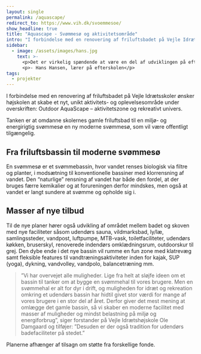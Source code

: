 ```yaml
---
layout: single
permalink: /aquascape/
redirect_to: https://www.vih.dk/svoemmesoe/
show_headline: true
title: "Aquascape - Svømmesø og aktivitetsområde"
intro: "I forbindelse med en renovering af friluftsbadet på Vejle Idrætshøjskole ønsker højskolen at skabe et nyt, unikt aktivitets- og oplevelsesområde under overskriften: Outdoor AquaScape – aktivitetszone og rekreativt univers."
sidebar:
  - image: /assets/images/hans.jpg
    text: >-
      <p>Det er virkelig spændende at være en del af udviklingen på efterskolen i øjeblikket. Vi vil være den bedste idrætsefterskole i Danmark, og med mit fag bliver jeg især glad, når jeg kigger ud på, at kunstgræsbanen er blevet renoveret, og at vi har fået lavet en ordentlig atletikbane. Jeg håber, at du vil være med til at støtte op omkring skolen ved at give et bidrag til fonden.</p>
      <p>- Hans Hansen, lærer på efterskolen</p>
tags:
  - projekter
---
```


I forbindelse med en renovering af friluftsbadet på Vejle Idrætsskoler ønsker højskolen at skabe et nyt, unikt aktivitets- og oplevelsesområde under overskriften: Outdoor AquaScape – aktivitetszone og rekreativt univers.

Tanken er at omdanne skolernes gamle friluftsbad til en miljø- og energirigtig svømmesø en ny moderne svømmesø, som vil være offentligt tilgængelig.

## Fra friluftsbassin til moderne svømmesø

En svømmesø er et svømmebassin, hvor vandet renses biologisk via filtre og planter, i modsætning til konventionelle bassiner med klorrensn­ing af vandet. Den “naturlige” rensning af vandet har både den fordel, at der bruges færre kemikalier og at forureningen derfor mindskes, men også at vandet er langt sundere at svømme og opholde sig i.

## Masser af nye tilbud

Til de nye planer hører også udvikling af området mellem badet og skoven med nye faciliteter såsom udendørs sauna, vildmarksbad, ly/læ, samlingssteder, vandpost, luftpumpe, MTB-vask, toiletfaciliteter, udendørs køkken, bruserskyl, renoverede indendørs omklædningsrum, outdoorskur til grej. Den dybe ende i det nye bassin vil rumme en fun zone med klatrevæg samt fleksible features til vandtræningsaktiviteter inden for kajak, SUP (yoga), dykning, vandvolley, vandpolo, balancetræning mm.

> ”Vi har overvejet alle muligheder. Lige fra helt at sløjfe ideen om et bassin til tanker om at bygge en svømmehal til vores brugere. Men en svømmehal er alt for dyr i drift, og muligheden for idræt og rekreation omkring et udendørs bassin har hidtil givet stor værdi for mange af vores brugere i en stor del af året. Derfor giver det mest mening at omlægge det gamle bassin, så vi skaber en moderne facilitet med masser af muligheder og mindst belastning på miljø og energiforbrug”, siger forstander på Vejle Idrætshøjskole Ole Damgaard og tilføjer: ”Desuden er der også tradition for udendørs badefaciliteter på stedet.”

Planerne afhænger af tilsagn om støtte fra forskellige fonde.
